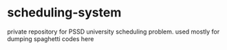 # scheduling-system
private repository for PSSD university scheduling problem. used mostly for dumping spaghetti codes here
